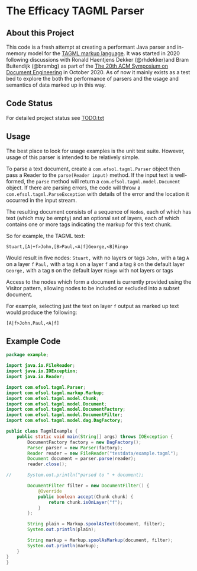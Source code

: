 The Efficacy TAGML Parser
=========================

About this Project
------------------
This code is a fresh attempt at creating a performant Java parser and in-memory model for the [TAGML markup language](https://www.balisage.net/Proceedings/vol21/print/HaentjensDekker01/BalisageVol21-HaentjensDekker01.html). It was started in 2020 following discussions with Ronald Haentjens Dekker (@rhdekker)and Bram Buitendijk (@brambg) as part of the [The 20th ACM Symposium on Document Engineering](https://doceng.org/doceng2020) in October 2020. As of now it mainly exists as a test bed to explore the both the performance of parsers and the usage and semantics of data marked up in this way.

Code Status
-----------
For detailed project status see [TODO.txt](TODO.txt)

Usage
--------------
The best place to look for usage examples is the unit test suite. However, usage of this parser is intended to be relatively simple.

To parse a text document, create a `com.efsol.tagml.Parser` object then pass a Reader to the `parse(Reader input)` method. If the input text is well-formed, the `parse` method will return a `com.efsol.tagml.model.Document` object. If there are parsing errors, the code will throw a `com.efsol.tagml.ParseException` with details of the error and the location it occurred in the input stream.

The resulting document consists of a sequence of `Node`s, each of which has text (which may be empty) and an optional set of layers, each of which contains one or more tags indicating the markup for this text chunk.

So for example, the TAGML text:

```
Stuart,[A|+f>John,[B>Paul,<A|f]George,<B]Ringo
```
Would result in five nodes:
`Stuart,` with no layers or tags
`John,` with a tag `A` on a layer `f`
`Paul,` with a tag `A` on a layer `f` and a tag `B` on the default layer
`George,` with a tag `B` on the default layer
`Ringo` with not layers or tags

Access to the nodes which form a document is currently provided using the Visitor pattern, allowing nodes to be included or excluded into a subset document.

For example, selecting just the text on layer `f` output as marked up text would produce the following:

```
[A|f>John,Paul,<A|f]
```

Example Code
------------

```Java
package example;

import java.io.FileReader;
import java.io.IOException;
import java.io.Reader;

import com.efsol.tagml.Parser;
import com.efsol.tagml.markup.Markup;
import com.efsol.tagml.model.Chunk;
import com.efsol.tagml.model.Document;
import com.efsol.tagml.model.DocumentFactory;
import com.efsol.tagml.model.DocumentFilter;
import com.efsol.tagml.model.dag.DagFactory;

public class TagmlExample {
	public static void main(String[] args) throws IOException {
		DocumentFactory factory = new DagFactory();
		Parser parser = new Parser(factory);
		Reader reader = new FileReader("testdata/example.tagml");
		Document document = parser.parse(reader);
		reader.close();

//		System.out.println("parsed to " + document);

		DocumentFilter filter = new DocumentFilter() {
			@Override
			public boolean accept(Chunk chunk) {
				return chunk.isOnLayer("f");
			}
		};

		String plain = Markup.spoolAsText(document, filter);
		System.out.println(plain);

		String markup = Markup.spoolAsMarkup(document, filter);
		System.out.println(markup);
	}
}
}
```